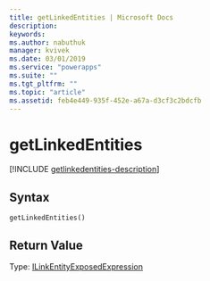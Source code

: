 ```yaml
---
title: getLinkedEntities | Microsoft Docs
description: 
keywords:
ms.author: nabuthuk
manager: kvivek
ms.date: 03/01/2019
ms.service: "powerapps"
ms.suite: ""
ms.tgt_pltfrm: ""
ms.topic: "article"
ms.assetid: feb4e449-935f-452e-a67a-d3cf3c2bdcfb
---
```


# getLinkedEntities

[!INCLUDE [getlinkedentities-description](includes/getlinkedentities-description.md)]

## Syntax

`getLinkedEntities()`

## Return Value

Type: [ILinkEntityExposedExpression](../ilinkentityexposedexpression.md)


